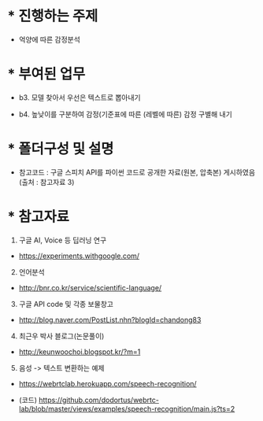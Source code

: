 # * 진행하는 주제

- 억양에 따른 감정분석

# * 부여된 업무

 - b3. 모델 찾아서 우선은 텍스트로 뽑아내기

 - b4. 높낮이를 구분하여 감정(기준표에 따른 (레벨에 따른) 감정 구별해 내기

# * 폴더구성 및 설명

 - 참고코드 : 구글 스피치 API를 파이썬 코드로 공개한 자료(원본, 압축본) 게시하였음 (출처 : 참고자료 3)

# * 참고자료

1. 구글 AI, Voice 등 딥러닝 연구

 - https://experiments.withgoogle.com/

2. 언어분석
 - http://bnr.co.kr/service/scientific-language/

3. 구글 API code 및 각종 보물창고
 - http://blog.naver.com/PostList.nhn?blogId=chandong83

4. 최근우 박사 블로그(논문풀이)
 - http://keunwoochoi.blogspot.kr/?m=1

5. 음성 -> 텍스트 변환하는 예제
 - https://webrtclab.herokuapp.com/speech-recognition/

 - (코드) https://github.com/dodortus/webrtc-lab/blob/master/views/examples/speech-recognition/main.js?ts=2
